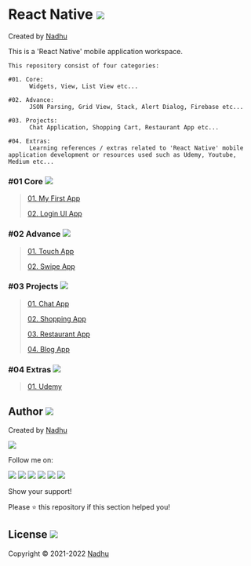 # React Native [<img src="https://github.com/iamnadhu/ReactNative/blob/master/Resources/react-native-icon.png">](https://github.com/iamnadhu/ReactNative)
Created by [Nadhu](https://linktr.ee/iamnadhu)

This is a 'React Native' mobile application workspace.


```
This repository consist of four categories:

#01. Core:
      Widgets, View, List View etc...

#02. Advance:
      JSON Parsing, Grid View, Stack, Alert Dialog, Firebase etc...

#03. Projects:
      Chat Application, Shopping Cart, Restaurant App etc...

#04. Extras:
      Learning references / extras related to 'React Native' mobile application development or resources used such as Udemy, Youtube, Medium etc...
```


### #01 Core [<img src="https://github.com/iamnadhu/ReactNative/blob/master/Resources/tutorials-icon.png">](https://github.com/iamnadhu/ReactNative)
>
> [01. My First App](https://github.com/iamnadhu/ReactNative/tree/master/Core/My%20First%20App)
>
> [02. Login UI App](https://github.com/iamnadhu/ReactNative/tree/master/Core/Login%20UI%20App)
>

### #02 Advance [<img src="https://github.com/iamnadhu/ReactNative/blob/master/Resources/sessions-icon.png">](https://github.com/iamnadhu/ReactNative)
>
> [01. Touch App](https://github.com/iamnadhu/ReactNative/tree/master/Advance/Touch%20App)
>
> [02. Swipe App](https://github.com/iamnadhu/ReactNative/tree/master/Advance/Swipe%20App)
>

### #03 Projects [<img src="https://github.com/iamnadhu/ReactNative/blob/master/Resources/projects-icon.png">](https://github.com/iamnadhu/ReactNative)
>
> [01. Chat App](https://github.com/iamnadhu/ReactNative/tree/master/Projects/Chat%20App)
>
> [02. Shopping App](https://github.com/iamnadhu/ReactNative/tree/master/Projects/Shopping%20App)
>
> [03. Restaurant App](https://github.com/iamnadhu/ReactNative/tree/master/Projects/Restaurant%20App)
>
> [04. Blog App](https://github.com/iamnadhu/ReactNative/tree/master/Projects/Blog%20App)
>

### #04 Extras [<img src="https://github.com/iamnadhu/ReactNative/blob/master/Resources/extras-icon.png">](https://github.com/iamnadhu/ReactNative)
>
> [01. Udemy](https://github.com/iamnadhu/ReactNative/tree/master/Extras/Udemy)
>


## Author [<img src="https://github.com/iamnadhu/ReactNative/blob/master/Resources/auther-icon.png">](https://linktr.ee/iamnadhu)
Created by [Nadhu](https://linktr.ee/iamnadhu)

[<img src="https://github.com/iamnadhu/ReactNative/blob/master/Resources/nadhu-icon.jpg">](https://linktr.ee/iamnadhu)

Follow me on: 

[<img src="https://github.com/iamnadhu/ReactNative/blob/master/Resources/telegram-icon.png">](https://t.me/iamnadhu)
[<img src="https://github.com/iamnadhu/ReactNative/blob/master/Resources/instagram-icon.png">](https://www.instagram.com/iamnadhu/)
[<img src="https://github.com/iamnadhu/ReactNative/blob/master/Resources/whatsapp-icon.png">](https://api.whatsapp.com/send?phone=917293451396&lang=en)
[<img src="https://github.com/iamnadhu/ReactNative/blob/master/Resources/linkedin-icon.png">](https://www.linkedin.com/in/iamnadhu/)
[<img src="https://github.com/iamnadhu/ReactNative/blob/master/Resources/facebook-icon.png">](https://www.facebook.com/iamnadhu/)
[<img src="https://github.com/iamnadhu/ReactNative/blob/master/Resources/github-icon.png">](https://github.com/iamnadhu)


Show your support!

Please ⭐️   this repository if this section helped you!


## License [<img src="https://github.com/iamnadhu/ReactNative/blob/master/Resources/license-icon.png">](https://github.com/iamnadhu/ReactNative)
Copyright © 2021-2022 [Nadhu](https://linktr.ee/iamnadhu)
